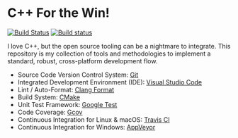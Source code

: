 # C++ For the Win!

[![Build Status](https://travis-ci.org/cjdrake/cppftw.svg?branch=master)](https://travis-ci.org/cjdrake/cppftw)
[![Build status](https://ci.appveyor.com/api/projects/status/g863jnjrhl39pq76?svg=true)](https://ci.appveyor.com/project/cjdrake/cppftw)

I love C++, but the open source tooling can be a nightmare to integrate.
This repository is my collection of tools and methodologies to implement a
standard, robust, cross-platform development flow.

* Source Code Version Control System: [Git][git]
* Integrated Development Environment (IDE): [Visual Studio Code][vscode]
* Lint / Auto-Format: [Clang Format][clangfmt]
* Build System: [CMake][cmake]
* Unit Test Framework: [Google Test][gtest]
* Code Coverage: [Gcov][gcov]
* Continuous Integration for Linux & macOS: [Travis CI][travis]
* Continuous Integration for Windows: [AppVeyor][appveyor]

[appveyor]: https://www.appveyor.com
[clangfmt]: http://clang.llvm.org/docs/ClangFormat.html
[cmake]: https://cmake.org/
[gcov]: https://gcc.gnu.org/onlinedocs/gcc/Gcov.html
[git]: https://git-scm.com
[gtest]: https://github.com/google/googletest
[travis]: https://travis-ci.org/
[vscode]: https://code.visualstudio.com/
